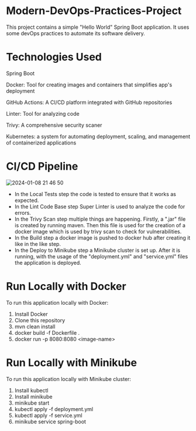 # Modern-DevOps-Practices-Project

This project contains a simple "Hello World" Spring Boot application. It uses some devOps practices to automate its software delivery.

# Technologies Used

Spring Boot

Docker: Tool for creating images and containers that simplifies app's deployment

GitHub Actions: A CI/CD platform integrated with GitHub repositories

Linter: Tool for analyzing code

Trivy: A comprehensive security scaner

Kubernetes: a system for automating deployment, scaling, and management of containerized applications

# CI/CD Pipeline

![2024-01-08 21 46 50](https://github.com/AtanasDimitrovv/Modern-DevOps-Practices-Project/assets/105561312/67042a1c-f10c-45b1-beb6-145d36a0827e)

- In the Local Tests step the code is tested to ensure that it works as expected. 
- In the Lint Code Base step Super Linter is used to analyze the code for errors.
- In the Trivy Scan step multiple things are happening. Firstly, a ".jar" file is created by running maven. Then this file is used for the creation of a docker image which is used by trivy scan to check for vulnerabilities.
- In the Build step a docker image is pushed to docker hub after creating it like in the like step.
- In the Deploy to Minikube step a Minikube cluster is set up. After it is running, with the usage of the "deployment.yml" and "service.yml" files the application is deployed.

# Run Locally with Docker

To run this application locally with Docker:

1. Install Docker
2. Clone this repository
3. mvn clean install
4. docker build -f Dockerfile .
5. docker run -p 8080:8080 \<image-name\>

# Run Locally with Minikube

To run this application locally with Minikube cluster:

1. Install kubectl
2. Install minikube
3. minikube start
4. kubectl apply -f deployment.yml
5. kubectl apply -f service.yml
6. minikube service spring-boot
